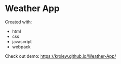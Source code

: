 # Weather App

Created with:

- html
- css
- javascript
- webpack

Check out demo:
https://krolew.github.io/Weather-App/
